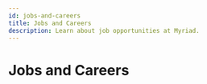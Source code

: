 ```yaml
---
id: jobs-and-careers
title: Jobs and Careers
description: Learn about job opportunities at Myriad.
---
```


# Jobs and Careers